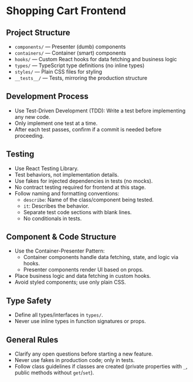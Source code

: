 # Shopping Cart Frontend

## Project Structure

- `components/` — Presenter (dumb) components
- `containers/` — Container (smart) components
- `hooks/` — Custom React hooks for data fetching and business logic
- `types/` — TypeScript type definitions (no inline types)
- `styles/` — Plain CSS files for styling
- `__tests__/` — Tests, mirroring the production structure

## Development Process
- Use Test-Driven Development (TDD): Write a test before implementing any new code.
- Only implement one test at a time.
- After each test passes, confirm if a commit is needed before proceeding.

## Testing
- Use React Testing Library.
- Test behaviors, not implementation details.
- Use fakes for injected dependencies in tests (no mocks).
- No contract testing required for frontend at this stage.
- Follow naming and formatting conventions:
  - `describe`: Name of the class/component being tested.
  - `it`: Describes the behavior.
  - Separate test code sections with blank lines.
  - No conditionals in tests.

## Component & Code Structure
- Use the Container-Presenter Pattern:
  - Container components handle data fetching, state, and logic via hooks.
  - Presenter components render UI based on props.
- Place business logic and data fetching in custom hooks.
- Avoid styled components; use only plain CSS.

## Type Safety
- Define all types/interfaces in `types/`.
- Never use inline types in function signatures or props.

## General Rules
- Clarify any open questions before starting a new feature.
- Never use fakes in production code; only in tests.
- Follow class guidelines if classes are created (private properties with `_`, public methods without `get`/`set`).

